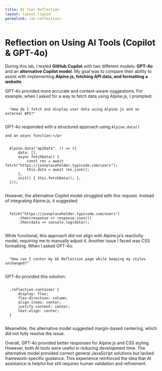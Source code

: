 ```yaml
---
title: AI Tool Reflection
layout: layout.liquid
permalink: /ai-reflection/
---
```


<div class="reflection-container">
  <h1>Reflection on Using AI Tools (Copilot & GPT-4o)</h1>
  
  <p>During this lab, I tested <strong>GitHub Copilot</strong> with two different models: <strong>GPT-4o</strong> and an <strong>alternative Copilot model</strong>. My goal was to compare their ability to assist with implementing <strong>Alpine.js, fetching API data, and formatting a website</strong>.</p>

  <p>GPT-4o provided more accurate and context-aware suggestions. For example, when I asked for a way to fetch data using Alpine.js, I prompted:</p>

  <code>
  "How do I fetch and display user data using Alpine.js and an external API?"
  </code>

  <p>GPT-4o responded with a structured approach using <code>Alpine.data()</code>

    and an async function:</p>
  <code>
  Alpine.data("apiData", () => ({
      data: [],
      async fetchData() {
          const res = await fetch("https://jsonplaceholder.typicode.com/users");
          this.data = await res.json();
      },
      init() { this.fetchData(); },
  }));
  </code>

  <p>However, the alternative Copilot model struggled with this request. Instead of integrating Alpine.js, it suggested:</p>

  <code>
  fetch("https://jsonplaceholder.typicode.com/users")
      .then(response => response.json())
      .then(data => console.log(data));
  </code>

  <p>While functional, this approach did not align with Alpine.js’s reactivity model, requiring me to manually adjust it. Another issue I faced was CSS formatting. When I asked GPT-4o:</p>

  <code>
  "How can I center my AI Reflection page while keeping my styles unchanged?"
  </code>

  <p>GPT-4o provided this solution:</p>

  <code>
  .reflection-container {
      display: flex;
      flex-direction: column;
      align-items: center;
      justify-content: center;
      text-align: center;
  }
  </code>

  <p>Meanwhile, the alternative model suggested margin-based centering, which did not fully resolve the issue.</p>

  
  
  <p>Overall, GPT-4o provided better responses for Alpine.js and CSS styling. However, both AI tools were useful in reducing development time. The alternative model provided correct general JavaScript solutions but lacked framework-specific guidance. This experience reinforced the idea that AI assistance is helpful but still requires human validation and refinement.</p>
</div>
